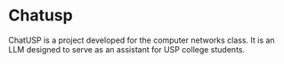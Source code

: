 # Chatusp
ChatUSP is a project developed for the computer networks class. It is an LLM designed to serve as an assistant for USP college students.
